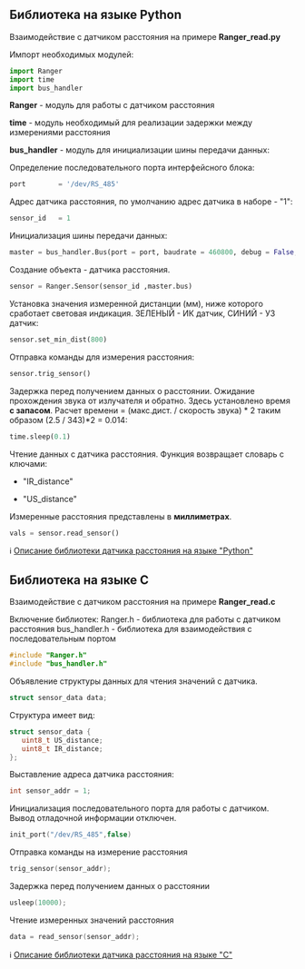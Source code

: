 ## Библиотека на языке Python

Взаимодействие с датчиком расстояния на примере **Ranger_read.py**

Импорт необходимых модулей:

```python
import Ranger
import time
import bus_handler
```
**Ranger** - модуль для работы с датчиком расстояния

**time** - модуль необходимый для реализации задержки между измерениями  расстояния

**bus_handler** - модуль для инициализации шины передачи данных:

Определение последовательного порта интерфейсного блока:
```python
port        = '/dev/RS_485'
```

Адрес датчика расстояния, по умолчанию адрес датчика в наборе - "1":
```python
sensor_id   = 1
```

Инициализация шины передачи данных:
```python
master = bus_handler.Bus(port = port, baudrate = 460800, debug = False, timeout = 1.0)
```

Создание объекта - датчика расстояния.
```python
sensor = Ranger.Sensor(sensor_id ,master.bus)
```

Установка значения измеренной дистанции (мм), ниже которого сработает световая индикация. ЗЕЛЕНЫЙ - ИК датчик, СИНИЙ - УЗ датчик:
```python
sensor.set_min_dist(800) 
```

Отправка команды для измерения расстояния:
```python
sensor.trig_sensor()
```

Задержка перед получением данных о расстоянии. Ожидание прохождения звука от излучателя и обратно. Здесь установлено время **с запасом**. Расчет времени = (макс.дист. / скорость звука) * 2 таким образом (2.5 / 343)*2 = 0.014:


```python
time.sleep(0.1)
```

Чтение данных с датчика расстояния. Функция возвращает словарь c ключами: 

- "IR_distance"
 
- "US_distance"

Измеренные расстояния представлены в **миллиметрах**.
```python
vals = sensor.read_sensor()
```

ℹ️ [Описание библиотеки датчика расстояния на языке "Python"](/Robox/python/ranger_py)


## Библиотека на языке C

Взаимодействие с датчиком расстояния на примере **Ranger_read.с**

Включение библиотек:
Ranger.h - библиотека для работы с датчиком расстояния
bus_handler.h - библиотека для взаимодействия с последовательным портом
```c
#include "Ranger.h"
#include "bus_handler.h"
```

Объявление структуры данных для чтения значений с датчика.
```c
struct sensor_data data;
```

Структура имеет вид:
```c
struct sensor_data {
   uint8_t US_distance;
   uint8_t IR_distance;
};
```

Выставление адреса датчика расстояния:
```c
int sensor_addr = 1;
```


Инициализация последовательного порта для работы с датчиком. Вывод отладочной информации отключен.
```c
init_port("/dev/RS_485",false)
```

Отправка команды на измерение расстояния
```c
trig_sensor(sensor_addr);
```

Задержка перед получением данных о расстоянии
```c
usleep(10000);
```

Чтение измеренных значений расстояния
```c
data = read_sensor(sensor_addr);
```

ℹ️ [Описание библиотеки датчика расстояния на языке "C"](/Robox/c/ranger_c)